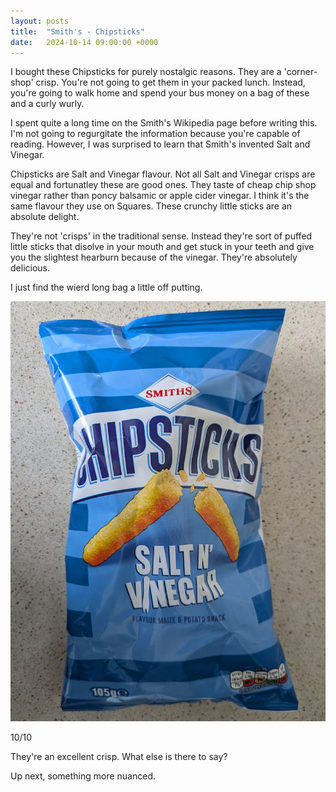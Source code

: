 ```yaml
---
layout: posts
title:  "Smith's - Chipsticks"
date:   2024-10-14 09:00:00 +0000
---
```


I bought these Chipsticks for purely nostalgic reasons. They are a 'corner-shop' crisp. You're not going to get them in your packed lunch. Instead, you're going to walk home and spend your bus money on a bag of these and a curly wurly.

<!--excerpt-->

I spent quite a long time on the Smith's Wikipedia page before writing this. I'm not going to regurgitate the information because you're capable of reading. However, I was surprised to learn that Smith's invented Salt and Vinegar. 

Chipsticks are Salt and Vinegar flavour. Not all Salt and Vinegar crisps are equal and fortunatley these are good ones. They taste of cheap chip shop vinegar rather than poncy balsamic or apple cider vinegar. I think it's the same flavour they use on Squares. These crunchy little sticks are an absolute delight. 

They're not 'crisps' in the traditional sense. Instead they're sort of puffed little sticks that disolve in your mouth and get stuck in your teeth and give you the slightest hearburn because of the vinegar. They're absolutely delicious.

I just find the wierd long bag a little off putting.

<img style="max-height:50vh" src="/assets/images/scs.jpg" alt="Smith's - Chipsticks"/>

10/10 

They're an excellent crisp. What else is there to say?

Up next, something more nuanced.
